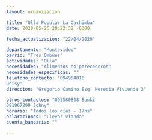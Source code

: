 ```yaml
---
layout: organizacion

title: "Olla Popular La Cachimba"
date: 2020-05-26 20:22:32 -0300

fecha_actualizacion: "22/04/2020"

departamento: "Montevideo"
barrio: "Tres Ombúes"
actividades: "Olla"
necesidades: "Alimentos no perecederos"
necesidades_especificas: ""
telefono_contacto: "094954016
Deisy"
direccion: "Gregorio Camino Esq. Heredia Vivienda 3"

otros_contactos: "095580808 Banki
091967299 Johny"
horario: "Todos los días - 17hs"
aclaraciones: "Llevar vianda"
cuenta_bancaria: ""

---
```


